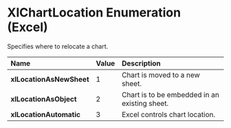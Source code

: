 
# XlChartLocation Enumeration (Excel)

Specifies where to relocate a chart.



|**Name**|**Value**|**Description**|
|:-----|:-----|:-----|
|**xlLocationAsNewSheet**|1|Chart is moved to a new sheet.|
|**xlLocationAsObject**|2|Chart is to be embedded in an existing sheet.|
|**xlLocationAutomatic**|3|Excel controls chart location.|

